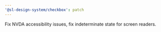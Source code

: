 ```yaml
---
'@sl-design-system/checkbox': patch
---
```


Fix NVDA accessibility issues, fix indeterminate state for screen readers.
